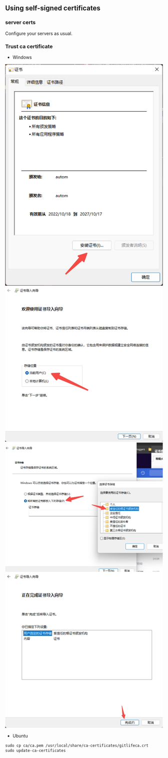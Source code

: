 ## Using self-signed certificates

### server certs

Configure your servers as usual.

### Trust ca certificate

- Windows

![1](./imgs/trust-ca-win-1.jpeg)
![2](./imgs/trust-ca-win-2.jpeg)
![3](./imgs/trust-ca-win-3.jpeg)
![4](./imgs/trust-ca-win-4.jpeg)

- Ubuntu

```
sudo cp ca/ca.pem /usr/local/share/ca-certificates/gitlifeca.crt
sudo update-ca-certificates
```
